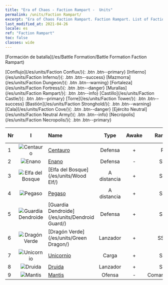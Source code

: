 ```yaml
---
title: "Era of Chaos - Faction Rampart -  Units"
permalink: /units/Faction Rampart/
excerpt: "Era of Chaos Faction Rampart. Faction Rampart. List of Faction in Era of Chaos"
last_modified_at: 2021-04-26
locale: es
ref: "Faction Rampart"
toc: false
classes: wide
---
```

  [Formación de batalla](/es/Battle Formation/Battle Formation Faction Rampart)

 [Conflujo](/es/units/Faction Conflux/){: .btn .btn--primary} [Infierno](/es/units/Faction Inferno/){: .btn .btn--success} [Mazmorra](/es/units/Faction Dungeon/){: .btn .btn--warning} [Fortaleza](/es/units/Faction Fortress/){: .btn .btn--danger} [Murallas](/es/units/Faction Rampart/){: .btn .btn--info} [Castillo](/es/units/Faction Castle/){: .btn .btn--primary} [Torre](/es/units/Faction Tower/){: .btn .btn--success} [Bastión](/es/units/Faction Stronghold/){: .btn .btn--warning} [Cala](/es/units/Faction Cove/){: .btn .btn--danger} [Ejército Neutral](/es/units/Faction Neutral Army/){: .btn .btn--info} [Necrópolis](/es/units/Faction Necropolis/){: .btn .btn--primary} 

  | Nr | I |         Name        |   Type   | Awake | Rango |   Members     |  Stars  | Exclusive | Attack  |     HP    |  Awaken Name  |
  |:---|:-:|:--------------------|:--------:|:-----:|:---------:|:-------------:|:-------:|:---------:|:-------:|:---------:|:--------------|
  | 1 | ![Centauro](/images/u/ti_banrenma.jpg) | [Centauro](/es/units/Centaur/) | Defensa | + | R | x9 | <i class="fas fa-star"/> | - | 111.0 | 2691 |  Capitán Centauro  |
  | 2 | ![Enano](/images/u/ti_airen.jpg) | [Enano](/es/units/Dwarf/) | Defensa | - | SR | x9 | <i class="fas fa-star"/><i class="fas fa-star"/> | - | 54.6 | 1324 |   -   |
  | 3 | ![Elfa del Bosque](/images/u/ti_mujingling.jpg) | [Elfa del Bosque](/es/units/Wood Elf/) | A distancia | + | SR | x9 | <i class="fas fa-star"/><i class="fas fa-star"/> | - | 92.4 | 438 |  Gran Elfa  |
  | 4 | ![Pegaso](/images/u/ti_feima.jpg) | [Pegaso](/es/units/Pegasus/) | A distancia | + | SR | x4 | <i class="fas fa-star"/><i class="fas fa-star"/> | + | 195.1 | 1144 |  Pegaso Plateada  |
  | 5 | ![Guardia Dendroide](/images/u/ti_shuyao.jpg) | [Guardia Dendroide](/es/units/Dendroid Guard/) | Defensa | + | SR | x4 | <i class="fas fa-star"/><i class="fas fa-star"/> | - | 396.0 | 10182 |  Soldado Dendroide  |
  | 6 | ![Dragón Verde](/images/u/ti_lvlong.jpg) | [Dragón Verde](/es/units/Green Dragon/) | Lanzador | + | SSR | x1 | <i class="fas fa-star"/><i class="fas fa-star"/><i class="fas fa-star"/> | - | 1018.2 | 4525 |  Dragón Dorado  |
  | 7 | ![Unicornio](/images/u/ti_dujiaoshou.jpg) | [Unicornio](/es/units/Unicorn/) | Carga | + | SR | x4 | <i class="fas fa-star"/><i class="fas fa-star"/> | - | 151.4 | 1850 |  Unicornio de Guerra  |
  | 8 | ![Druida](/images/u/ti_deluyi.jpg) | [Druida](/es/units/Druid/) | Lanzador | + | SR | x9 | <i class="fas fa-star"/><i class="fas fa-star"/><i class="fas fa-star"/> | - | 102.6 | 844 |  Archidruida  |
  | 9 | ![Mantis](/images/u/ti_tanglang.jpg) | [Mantis](/es/units/Mantis/) | Ofensa | - | Comandante | x1 | <i class="fas fa-star"/><i class="fas fa-star"/><i class="fas fa-star"/> | - | 1140.4 | 6336 |   -   |
